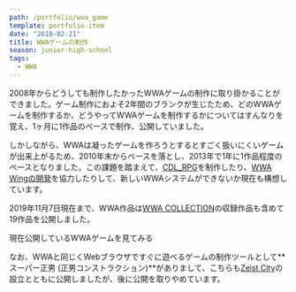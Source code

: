 ```yaml
---
path: /portfolio/wwa_game
template: portfolio-item
date: "2010-02-21"
title: WWAゲームの制作
season: junior-high-school
tags:
  - WWA
---
```


2008年からどうしても制作したかったWWAゲームの制作に取り掛かることができました。ゲーム制作におよそ2年間のブランクが生じたため、どのWWAゲームを制作するか、どうやってWWAゲームを制作するかについてはすんなりを覚え、1ヶ月に1作品のペースで制作、公開していました。

しかしながら、WWAは凝ったゲームを作ろうとするとすごく扱いにくいゲームが出来上がるため、2010年末からペースを落とし、2013年で1年に1作品程度のペースとなりました。この課題を踏まえて、[CDL_RPG](cdl_rpg)を制作したり、[WWA Wingの開発](wwa_wing)を協力したりして、新しいWWAシステムができないか現在も構想しています。

2019年11月7日現在まで、WWA作品は[WWA COLLECTION](wwa_collection)の収録作品も含めて19作品を公開しました。

<link-button href="/wwa">現在公開しているWWAゲームを見てみる</link-button>

なお、WWAと同じくWebブラウザですぐに遊べるゲームの制作ツールとして**スーパー正男 (正男コンストラクション)**がありまして、こちらも[Zeist City](zeist_city)の設立とともに公開しましたが、後に公開を取りやめています。
